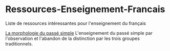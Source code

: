 # Ressources-Enseignement-Francais
Liste de ressources intéressantes pour l'enseignement du français

[La morphologie du passé simple](https://eduscol.education.fr/document/18127/download)
L'enseignement du passé simple par l'observation et l'abandon de la distinction par les trois groupes traditionnels.

